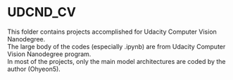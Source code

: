 # UDCND_CV

This folder contains projects accomplished for Udacity Computer Vision Nanodegree. \
The large body of the codes (especially .ipynb) are from Udacity Computer Vision Nanodegree program.  \
In most of the projects, only the main model architectures are coded by the author (Ohyeon5). 